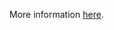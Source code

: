 More information [here](https://docs.bridgecrew.io/docs/ensure-postgres-rds-has-query-logging-enabled).
